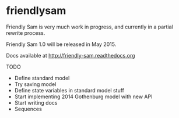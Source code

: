 friendlysam
===========

Friendly Sam is very much work in progress, and currently in a partial rewrite process.

Friendly Sam 1.0 will be released in May 2015.

Docs available at http://friendly-sam.readthedocs.org

TODO

* Define standard model
* Try saving model
* Define state variables in standard model stuff
* Start implementing 2014 Gothenburg model with new API
* Start writing docs
* Sequences